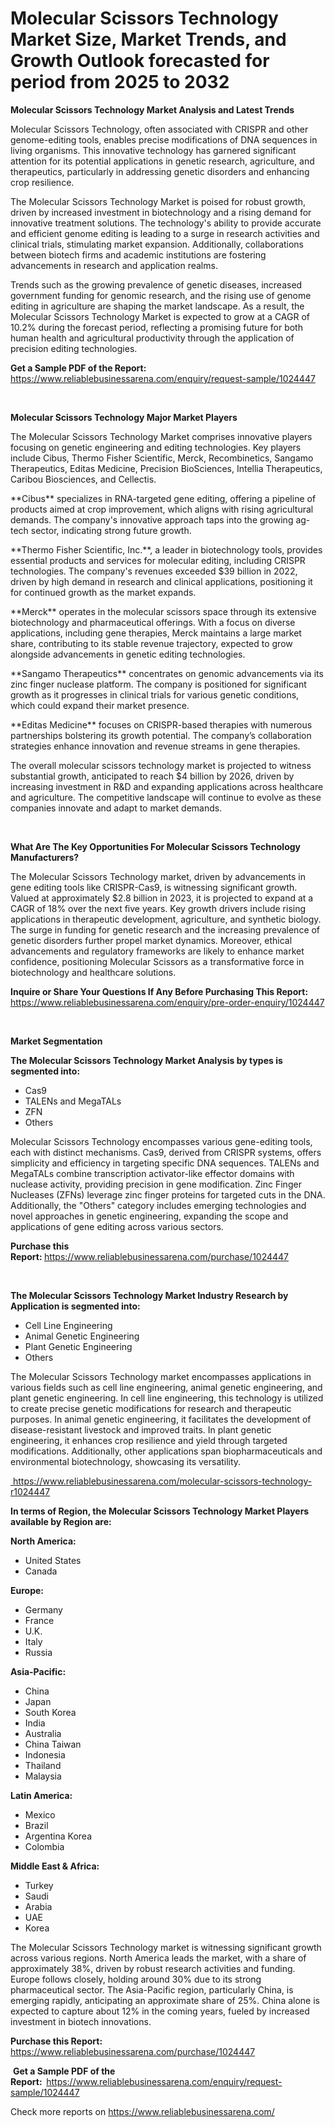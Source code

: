 <p><h1>Molecular Scissors Technology Market Size, Market Trends, and Growth Outlook forecasted for period from 2025 to 2032</h1></p><p><strong>Molecular Scissors Technology Market Analysis and Latest Trends</strong></p>
<p><p>Molecular Scissors Technology, often associated with CRISPR and other genome-editing tools, enables precise modifications of DNA sequences in living organisms. This innovative technology has garnered significant attention for its potential applications in genetic research, agriculture, and therapeutics, particularly in addressing genetic disorders and enhancing crop resilience.</p><p>The Molecular Scissors Technology Market is poised for robust growth, driven by increased investment in biotechnology and a rising demand for innovative treatment solutions. The technology's ability to provide accurate and efficient genome editing is leading to a surge in research activities and clinical trials, stimulating market expansion. Additionally, collaborations between biotech firms and academic institutions are fostering advancements in research and application realms.</p><p>Trends such as the growing prevalence of genetic diseases, increased government funding for genomic research, and the rising use of genome editing in agriculture are shaping the market landscape. As a result, the Molecular Scissors Technology Market is expected to grow at a CAGR of 10.2% during the forecast period, reflecting a promising future for both human health and agricultural productivity through the application of precision editing technologies.</p></p>
<p><strong>Get a Sample PDF of the Report:&nbsp;</strong> <a href="https://www.reliablebusinessarena.com/enquiry/request-sample/1024447?utm_campaign=2206&utm_medium=2&utm_source=Github&utm_content=ia&utm_term=07032025&utm_id=molecular-scissors-technology">https://www.reliablebusinessarena.com/enquiry/request-sample/1024447</a></p>
<p>&nbsp;</p>
<p><strong>Molecular Scissors Technology Major Market Players</strong></p>
<p><p>The Molecular Scissors Technology Market comprises innovative players focusing on genetic engineering and editing technologies. Key players include Cibus, Thermo Fisher Scientific, Merck, Recombinetics, Sangamo Therapeutics, Editas Medicine, Precision BioSciences, Intellia Therapeutics, Caribou Biosciences, and Cellectis.</p><p>**Cibus** specializes in RNA-targeted gene editing, offering a pipeline of products aimed at crop improvement, which aligns with rising agricultural demands. The company's innovative approach taps into the growing ag-tech sector, indicating strong future growth.</p><p>**Thermo Fisher Scientific, Inc.**, a leader in biotechnology tools, provides essential products and services for molecular editing, including CRISPR technologies. The company's revenues exceeded $39 billion in 2022, driven by high demand in research and clinical applications, positioning it for continued growth as the market expands.</p><p>**Merck** operates in the molecular scissors space through its extensive biotechnology and pharmaceutical offerings. With a focus on diverse applications, including gene therapies, Merck maintains a large market share, contributing to its stable revenue trajectory, expected to grow alongside advancements in genetic editing technologies.</p><p>**Sangamo Therapeutics** concentrates on genomic advancements via its zinc finger nuclease platform. The company is positioned for significant growth as it progresses in clinical trials for various genetic conditions, which could expand their market presence.</p><p>**Editas Medicine** focuses on CRISPR-based therapies with numerous partnerships bolstering its growth potential. The company’s collaboration strategies enhance innovation and revenue streams in gene therapies.</p><p>The overall molecular scissors technology market is projected to witness substantial growth, anticipated to reach $4 billion by 2026, driven by increasing investment in R&D and expanding applications across healthcare and agriculture. The competitive landscape will continue to evolve as these companies innovate and adapt to market demands.</p></p>
<p>&nbsp;</p>
<p><strong>What Are The Key Opportunities For Molecular Scissors Technology Manufacturers?</strong></p>
<p><p>The Molecular Scissors Technology market, driven by advancements in gene editing tools like CRISPR-Cas9, is witnessing significant growth. Valued at approximately $2.8 billion in 2023, it is projected to expand at a CAGR of 18% over the next five years. Key growth drivers include rising applications in therapeutic development, agriculture, and synthetic biology. The surge in funding for genetic research and the increasing prevalence of genetic disorders further propel market dynamics. Moreover, ethical advancements and regulatory frameworks are likely to enhance market confidence, positioning Molecular Scissors as a transformative force in biotechnology and healthcare solutions.</p></p>
<p><strong>Inquire or Share Your Questions If Any Before Purchasing This Report:</strong> <a href="https://www.reliablebusinessarena.com/enquiry/pre-order-enquiry/1024447?utm_campaign=2206&utm_medium=2&utm_source=Github&utm_content=ia&utm_term=07032025&utm_id=molecular-scissors-technology">https://www.reliablebusinessarena.com/enquiry/pre-order-enquiry/1024447</a></p>
<p>&nbsp;</p>
<p><strong>Market Segmentation</strong></p>
<p><strong>The Molecular Scissors Technology Market Analysis by types is segmented into:</strong></p>
<p><ul><li>Cas9</li><li>TALENs and MegaTALs</li><li>ZFN</li><li>Others</li></ul></p>
<p><p>Molecular Scissors Technology encompasses various gene-editing tools, each with distinct mechanisms. Cas9, derived from CRISPR systems, offers simplicity and efficiency in targeting specific DNA sequences. TALENs and MegaTALs combine transcription activator-like effector domains with nuclease activity, providing precision in gene modification. Zinc Finger Nucleases (ZFNs) leverage zinc finger proteins for targeted cuts in the DNA. Additionally, the "Others" category includes emerging technologies and novel approaches in genetic engineering, expanding the scope and applications of gene editing across various sectors.</p></p>
<p><strong>Purchase this Report:&nbsp;</strong><a href="https://www.reliablebusinessarena.com/purchase/1024447?utm_campaign=2206&utm_medium=2&utm_source=Github&utm_content=ia&utm_term=07032025&utm_id=molecular-scissors-technology">https://www.reliablebusinessarena.com/purchase/1024447</a></p>
<p>&nbsp;</p>
<p><strong>The Molecular Scissors Technology Market Industry Research by Application is segmented into:</strong></p>
<p><ul><li>Cell Line Engineering</li><li>Animal Genetic Engineering</li><li>Plant Genetic Engineering</li><li>Others</li></ul></p>
<p><p>The Molecular Scissors Technology market encompasses applications in various fields such as cell line engineering, animal genetic engineering, and plant genetic engineering. In cell line engineering, this technology is utilized to create precise genetic modifications for research and therapeutic purposes. In animal genetic engineering, it facilitates the development of disease-resistant livestock and improved traits. In plant genetic engineering, it enhances crop resilience and yield through targeted modifications. Additionally, other applications span biopharmaceuticals and environmental biotechnology, showcasing its versatility.</p></p>
<p><a href="https://www.reliablebusinessarena.com/molecular-scissors-technology-r1024447?utm_campaign=2206&utm_medium=2&utm_source=Github&utm_content=ia&utm_term=07032025&utm_id=molecular-scissors-technology">&nbsp;https://www.reliablebusinessarena.com/molecular-scissors-technology-r1024447</a></p>
<p><strong>In terms of Region, the Molecular Scissors Technology Market Players available by Region are:</strong></p>
<p>
    <p> <strong> North America: </strong>
        <ul>
            <li>United States</li>
            <li>Canada</li>
        </ul>
        </p> 
    <p> <strong> Europe: </strong>
        <ul>
            <li>Germany</li>
            <li>France</li>
            <li>U.K.</li>
            <li>Italy</li>
            <li>Russia</li>
        </ul>
        </p> 
    <p> <strong> Asia-Pacific: </strong>
        <ul>
            <li>China</li>
            <li>Japan</li>
            <li>South Korea</li>
            <li>India</li>
            <li>Australia</li>
            <li>China Taiwan</li>
            <li>Indonesia</li>
            <li>Thailand</li>
            <li>Malaysia</li>
        </ul>
        </p> 
    <p> <strong> Latin America: </strong>
        <ul>
            <li>Mexico</li>
            <li>Brazil</li>
            <li>Argentina Korea</li>
            <li>Colombia</li>
        </ul>
        </p> 
    <p> <strong> Middle East & Africa: </strong>
        <ul>
            <li>Turkey</li>
            <li>Saudi</li>
            <li>Arabia</li>
            <li>UAE</li>
            <li>Korea</li>
        </ul>
    </p>
    </p>
<p><p>The Molecular Scissors Technology market is witnessing significant growth across various regions. North America leads the market, with a share of approximately 38%, driven by robust research activities and funding. Europe follows closely, holding around 30% due to its strong pharmaceutical sector. The Asia-Pacific region, particularly China, is emerging rapidly, anticipating an approximate share of 25%. China alone is expected to capture about 12% in the coming years, fueled by increased investment in biotech innovations.</p></p>
<p><strong>Purchase this Report: </strong><a href="https://www.reliablebusinessarena.com/purchase/1024447?utm_campaign=2206&utm_medium=2&utm_source=Github&utm_content=ia&utm_term=07032025&utm_id=molecular-scissors-technology">https://www.reliablebusinessarena.com/purchase/1024447</a></p>
<p>&nbsp;<strong>Get a Sample PDF of the Report:&nbsp;&nbsp;</strong><a href="https://www.reliablebusinessarena.com/enquiry/request-sample/1024447?utm_campaign=2206&utm_medium=2&utm_source=Github&utm_content=ia&utm_term=07032025&utm_id=molecular-scissors-technology">https://www.reliablebusinessarena.com/enquiry/request-sample/1024447</a></p>
<p><strong></strong></p>
<p>Check more reports on <a href="https://www.reliablebusinessarena.com/?utm_campaign=2206&utm_medium=2&utm_source=Github&utm_content=ia&utm_term=07032025&utm_id=molecular-scissors-technology">https://www.reliablebusinessarena.com/</a></p>